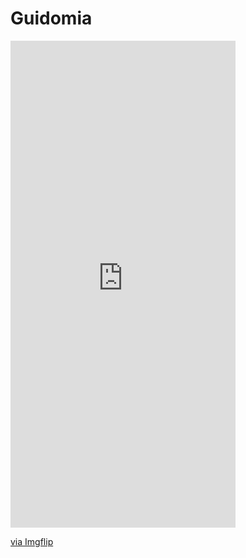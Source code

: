 # Guidomia
<div style="width:360px;max-width:100%;"><div style="height:0;padding-bottom:216.39%;position:relative;"><iframe width="360" height="779" style="position:absolute;top:0;left:0;width:100%;height:100%;" frameBorder="0" src="https://imgflip.com/embed/6s9yea"></iframe></div><p><a href="https://imgflip.com/gif/6s9yea">via Imgflip</a></p></div>
